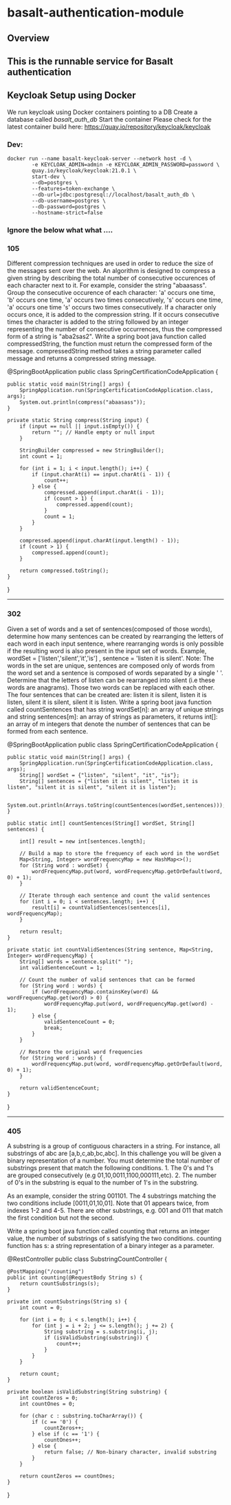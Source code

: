 # basalt-authentication-module

## Overview

## This is the runnable service for Basalt authentication

## Keycloak Setup using Docker
We run keycloak using Docker containers pointing to a DB
Create a database called *basalt_auth_db*
Start the container
Please check for the latest container build here: https://quay.io/repository/keycloak/keycloak
### Dev:
```shell
docker run --name basalt-keycloak-server --network host -d \
        -e KEYCLOAK_ADMIN=admin -e KEYCLOAK_ADMIN_PASSWORD=password \
        quay.io/keycloak/keycloak:21.0.1 \
        start-dev \
        --db=postgres \
        --features=token-exchange \
        --db-url=jdbc:postgresql://localhost/basalt_auth_db \
        --db-username=postgres \
        --db-password=postgres \
        --hostname-strict=false
```
### Ignore the below what what ....

### 105

Different compression techniques are used in order to reduce the size of the messages sent over the web. An algorithm is designed to compress a given string by describing the total number of consecutive occurences of each character next to it. For example, consider the string "abaasass". Group the consecutive occurence of each character:  'a' occurs one time, 'b' occurs one time, 'a' occurs two times consecutively, 's' occurs one time, 'a' occurs one time 's' occurs two times consecutively. If a character only occurs once, it is added to the compression string. If it occurs consecutive times the character is added to the string followed by an integer representing the number of consecutive occurrences, thus the compressed form of a string is "aba2sas2". Write a spring boot java function called compressedString, the function must return the compressed form of the message. compressedString method takes a string parameter called message and returns a compressed string message. 

@SpringBootApplication
public class SpringCertificationCodeApplication {

    public static void main(String[] args) {
        SpringApplication.run(SpringCertificationCodeApplication.class, args);
        System.out.println(compress("abaasass"));
    }

    private static String compress(String input) {
        if (input == null || input.isEmpty()) {
            return ""; // Handle empty or null input
        }

        StringBuilder compressed = new StringBuilder();
        int count = 1;

        for (int i = 1; i < input.length(); i++) {
            if (input.charAt(i) == input.charAt(i - 1)) {
                count++;
            } else {
                compressed.append(input.charAt(i - 1));
                if (count > 1) {
                    compressed.append(count);
                }
                count = 1;
            }
        }

        compressed.append(input.charAt(input.length() - 1));
        if (count > 1) {
            compressed.append(count);
        }

        return compressed.toString();
    }

}


---------------------------------------------------------------------------------------------

### 302

Given a set of words and a set of sentences(composed of those words), determine how many sentences can be created by rearranging the letters of each word in each input sentence, where rearranging words is only possible if the resulting word is also present in the input set of words. Example, wordSet = ['listen','silent','it','is'] , sentence = 'listen it is silent'. Note: The words in the set are unique, sentences are composed only of words from the word set and a sentence is composed of words separated by a single ' '. Determine that the letters of listen can be rearranged into silent (i.e these words are anagrams). Those two words can be replaced with each other. The four sentences that can be created are: listen it is silent, listen it is listen, silent it is silent, silent it is listen. Write a spring boot java function called countSentences that has string wordSet[n]:  an array of unique strings and string sentences[m]: an array of strings as parameters, it returns int[]: an array of m integers that denote the number of sentences that can be formed from each sentence.  


@SpringBootApplication
public class SpringCertificationCodeApplication {

    public static void main(String[] args) {
        SpringApplication.run(SpringCertificationCodeApplication.class, args);
        String[] wordSet = {"listen", "silent", "it", "is"};
        String[] sentences = {"listen it is silent", "listen it is listen", "silent it is silent", "silent it is listen"};

        System.out.println(Arrays.toString(countSentences(wordSet,sentences)));
    }

    public static int[] countSentences(String[] wordSet, String[] sentences) {

        int[] result = new int[sentences.length];

        // Build a map to store the frequency of each word in the wordSet
        Map<String, Integer> wordFrequencyMap = new HashMap<>();
        for (String word : wordSet) {
            wordFrequencyMap.put(word, wordFrequencyMap.getOrDefault(word, 0) + 1);
        }

        // Iterate through each sentence and count the valid sentences
        for (int i = 0; i < sentences.length; i++) {
            result[i] = countValidSentences(sentences[i], wordFrequencyMap);
        }

        return result;
    }

    private static int countValidSentences(String sentence, Map<String, Integer> wordFrequencyMap) {
        String[] words = sentence.split(" ");
        int validSentenceCount = 1;

        // Count the number of valid sentences that can be formed
        for (String word : words) {
            if (wordFrequencyMap.containsKey(word) && wordFrequencyMap.get(word) > 0) {
                wordFrequencyMap.put(word, wordFrequencyMap.get(word) - 1);
            } else {
                validSentenceCount = 0;
                break;
            }
        }

        // Restore the original word frequencies
        for (String word : words) {
            wordFrequencyMap.put(word, wordFrequencyMap.getOrDefault(word, 0) + 1);
        }

        return validSentenceCount;
    }

}



---------------------------------------------------------------------------------------------------------

### 405

A substring is a group of contiguous characters in a string. For instance, all substrings of abc are [a,b,c,ab,bc,abc]. In this challenge you will be given a binary representation of a number. You must determine the total number of substrings present that match the following conditions. 1. The 0's and  1's are grouped consecutively (e.g 01,10,0011,1100,000111,etc). 2. The number of 0's in the substring is equal to the number of 1's in the substring.

As an example, consider the string 001101. The 4 substrings matching the two conditions include [0011,01,10,01]. Note that 01 appears twice, from indexes 1-2 and 4-5. There are other substrings, e.g. 001 and 011 that match the first condition but not the second.

Write a spring boot java function called counting that returns an integer value, the number of substrings of s satisfying the two conditions. counting function has s: a string representation of a binary integer as a parameter.



@RestController
public class SubstringCountController {

    @PostMapping("/counting")
    public int counting(@RequestBody String s) {
        return countSubstrings(s);
    }

    private int countSubstrings(String s) {
        int count = 0;

        for (int i = 0; i < s.length(); i++) {
            for (int j = i + 2; j <= s.length(); j += 2) {
                String substring = s.substring(i, j);
                if (isValidSubstring(substring)) {
                    count++;
                }
            }
        }

        return count;
    }

    private boolean isValidSubstring(String substring) {
        int countZeros = 0;
        int countOnes = 0;

        for (char c : substring.toCharArray()) {
            if (c == '0') {
                countZeros++;
            } else if (c == '1') {
                countOnes++;
            } else {
                return false; // Non-binary character, invalid substring
            }
        }

        return countZeros == countOnes;
    }
}
